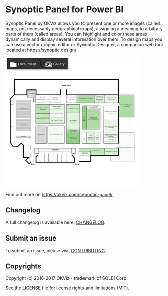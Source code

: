 # Synoptic Panel for Power BI

Synoptic Panel by OKViz allows you to present one or more images (called maps, not necessarily geographical maps), assigning a meaning to arbitrary parts of them (called areas). You can highlight and color these areas dynamically and display several information over them. To design maps you can use a vector graphic editor or Synoptic Designer, a companion web tool located at https://synoptic.design/

![alt tag](screenshot.png)

Find out more on https://okviz.com/synoptic-panel/

## Changelog

A full changelog is available here: [CHANGELOG](/CHANGELOG.md).


## Submit an issue

To submit an issue, please visit [CONTRIBUTING](/CONTRIBUTING.md).


## Copyrights

Copyright (c) 2016-2017 OKViz - trademark of SQLBI Corp.

See the [LICENSE](/LICENSE) file for license rights and limitations (MIT).